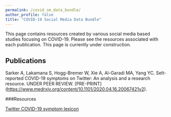 ```yaml
---
permalink: /covid_sm_data_bundle/
author_profile: false
title: "COVID-19 Social Media Data Bundle"
---
```


This page contains resources created by various social media based studies focusing on COVID-19. Please see the resources associated with each publication. This page is currently under construction. 


## Publications

Sarker A, Lakamana S, Hogg-Bremer W, Xie A, Al-Garadi MA, Yang YC. Selt-reported COVID-19 symptoms on Twitter: An analysis and a research resource. UNDER PEER REVIEW. [PRE-PRINT] (https://www.medrxiv.org/content/10.1101/2020.04.16.20067421v2).  

###Resources

<a href="https://drive.google.com/file/d/1H8JdPUuq4r_98QPpQmM5o7Y8G87z1nkp/view?usp=sharing"> Twitter COVID-19 symptom lexicon </a>


